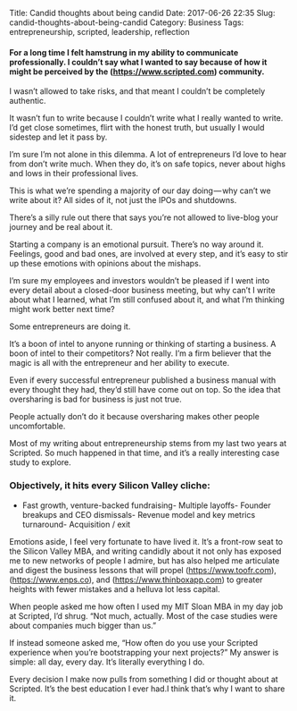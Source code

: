 Title: Candid thoughts about being candid
Date: 2017-06-26 22:35
Slug: candid-thoughts-about-being-candid
Category: Business
Tags: entrepreneurship, scripted, leadership, reflection

#### For a long time I felt hamstrung in my ability to communicate professionally. I couldn’t say what I wanted to say because of how it might be perceived by the (https://www.scripted.com) community.

I wasn’t allowed to take risks, and that meant I couldn’t be completely authentic.

It wasn’t fun to write because I couldn’t write what I really wanted to write. I’d get close sometimes, flirt with the honest truth, but usually I would sidestep and let it pass by.

I’m sure I’m not alone in this dilemma. A lot of entrepreneurs I’d love to hear from don’t write much. When they do, it’s on safe topics, never about highs and lows in their professional lives.

This is what we’re spending a majority of our day doing — why can’t we write about it? All sides of it, not just the IPOs and shutdowns.

There’s a silly rule out there that says you’re not allowed to live-blog your journey and be real about it.

Starting a company is an emotional pursuit. There’s no way around it. Feelings, good and bad ones, are involved at every step, and it’s easy to stir up these emotions with opinions about the mishaps.

I’m sure my employees and investors wouldn’t be pleased if I went into every detail about a closed-door business meeting, but why can’t I write about what I learned, what I’m still confused about it, and what I’m thinking might work better next time?

Some entrepreneurs are doing it.

It’s a boon of intel to anyone running or thinking of starting a business. A boon of intel to their competitors? Not really. I’m a firm believer that the magic is all with the entrepreneur and her ability to execute.

Even if every successful entrepreneur published a business manual with every thought they had, they’d still have come out on top. So the idea that oversharing is bad for business is just not true.

People actually don’t do it because oversharing makes other people uncomfortable.

Most of my writing about entrepreneurship stems from my last two years at Scripted. So much happened in that time, and it’s a really interesting case study to explore.

### Objectively, it hits every Silicon Valley cliche:

- Fast growth, venture-backed fundraising- Multiple layoffs- Founder breakups and CEO dismissals- Revenue model and key metrics turnaround- Acquisition / exit

Emotions aside, I feel very fortunate to have lived it. It’s a front-row seat to the Silicon Valley MBA, and writing candidly about it not only has exposed me to new networks of people I admire, but has also helped me articulate and digest the business lessons that will propel (https://www.toofr.com), (https://www.enps.co), and (https://www.thinboxapp.com) to greater heights with fewer mistakes and a helluva lot less capital.

When people asked me how often I used my MIT Sloan MBA in my day job at Scripted, I’d shrug. “Not much, actually. Most of the case studies were about companies much bigger than us.”

If instead someone asked me, “How often do you use your Scripted experience when you’re bootstrapping your next projects?” My answer is simple: all day, every day. It’s literally everything I do.

Every decision I make now pulls from something I did or thought about at Scripted. It’s the best education I ever had.I think that’s why I want to share it.